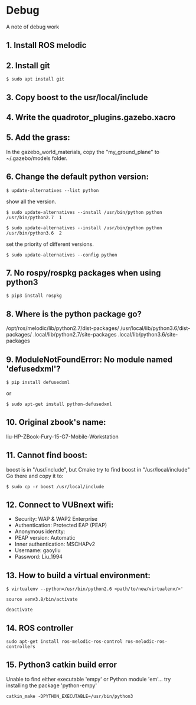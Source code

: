 # Debug
A note of debug work

## 1. Install ROS melodic

## 2. Install git
```$ sudo apt install git```

## 3. Copy boost to the usr/local/include

## 4. Write the quadrotor_plugins.gazebo.xacro 

## 5. Add the grass:
In the gazebo_world_materials, copy the "my_ground_plane" to ~/.gazebo/models folder.

## 6. Change the default python version:
```
$ update-alternatives --list python
```
show all the version.
```
$ sudo update-alternatives --install /usr/bin/python python /usr/bin/python2.7  1
```
```
$ sudo update-alternatives --install /usr/bin/python python /usr/bin/python3.6  2
```
set the priority of different versions.
```
$ sudo update-alternatives --config python
```

## 7. No rospy/rospkg packages when using python3
```
$ pip3 install rospkg
```

## 8. Where is the python package go?
/opt/ros/melodic/lib/python2.7/dist-packages/
/usr/local/lib/python3.6/dist-packages/
.local/lib/python2.7/site-packages
.local/lib/python3.6/site-packages

## 9. ModuleNotFoundError: No module named 'defusedxml'?
```
$ pip install defusedxml
```
or
```
$ sudo apt-get install python-defusedxml
```
## 10. Original zbook's name:
liu-HP-ZBook-Fury-15-G7-Mobile-Workstation

## 11. Cannot find boost:
boost is in "/usr/include", but Cmake try to find boost in "/usr/local/include"
Go there and copy it to:
```
$ sudo cp -r boost /usr/local/include
```
## 12. Connect to VUBnext wifi:
* Security: WAP & WAP2 Enterprise
* Authentication: Protected EAP (PEAP)
* Anonymous identity: 
* PEAP version: Automatic
* Inner authentication: MSCHAPv2
* Username: gaoyliu
* Password: Liu_1994

## 13. How to build a virtual environment:
```
$ virtualenv --python=/usr/bin/python2.6 <path/to/new/virtualenv/>'
```
```
source venv3.8/bin/activate
```
```
deactivate
```
## 14. ROS controller
```
sudo apt-get install ros-melodic-ros-control ros-melodic-ros-controllers
```
## 15. Python3 catkin build error
Unable to find either executable 'empy' or Python module 'em'...  try installing the package 'python-empy'
```
catkin_make -DPYTHON_EXECUTABLE=/usr/bin/python3
```

